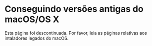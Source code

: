 # Conseguindo versões antigas do macOS/OS X

Esta página foi descontinuada. Por favor, leia as páginas relativas aos intaladores legados do macOS.
